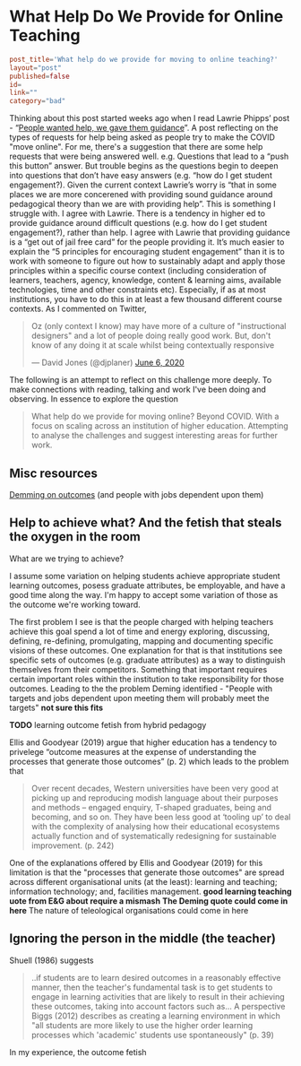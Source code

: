 # What Help Do We Provide for Online Teaching

```toml
post_title='What help do we provide for moving to online teaching?'
layout="post"
published=false
id=
link=""
category="bad"
```

Thinking about this post started weeks ago when I read Lawrie Phipps’ post - “[People wanted help, we gave them guidance](https://lawriephipps.co.uk/reflections-week-twelve-people-wanted-help-we-gave-them-guidance/)”. A post reflecting on the types of requests for help being asked as people try to make the COVID "move online". For me, there's a suggestion that there are some help requests that were being answered well. e.g. Questions that lead to a “push this button” answer. But trouble begins as the questions begin to deepen into questions that don’t have easy answers (e.g. “how do I get student engagement?). Given the current context Lawrie’s worry is “that in some places we are more concerened with providing sound guidance around pedagogical theory than we are with providing help”.
This is something I struggle with. I agree with Lawrie. There is a tendency in higher ed to provide guidance around difficult questions (e.g. how do I get student engagement?), rather than help. I agree with Lawrie that providing guidance is a “get out of jail free card” for the people providing it. It’s much easier to explain the “5 principles for encouraging student engagement” than it is to work with someone to figure out how to sustainably adapt and apply those principles within a specific course context (including consideration of learners, teachers, agency, knowledge, content & learning aims, available technologies, time and other constraints etc). Especially, if as at most institutions, you have to do this in at least a few thousand different course contexts. 
As I commented on Twitter, 

<blockquote class="twitter-tweet"><p lang="en" dir="ltr">Oz (only context I know) may have more of a culture of &quot;instructional designers&quot; and a lot of people doing really good work. But, don&#39;t know of any doing it at scale whilst being contextually responsive</p>&mdash; David Jones (@djplaner) <a href="https://twitter.com/djplaner/status/1269089857927704576?ref_src=twsrc%5Etfw">June 6, 2020</a></blockquote> <script async src="https://platform.twitter.com/widgets.js" charset="utf-8"></script> 

The following is an attempt to reflect on this challenge more deeply. To make connections with reading, talking and work I've been doing and observing. In essence to explore the question
> What help do we provide for moving online?
Beyond COVID. With a focus on scaling across an institution of higher education. Attempting to analyse the challenges and suggest interesting areas for further work.

## Misc resources

[Demming on outcomes](https://twitter.com/drunkcod/status/1270394734637461504) (and people with jobs dependent upon them)

## Help to achieve what? And the fetish that steals the oxygen in the room

What are we trying to achieve? 

I assume some variation on helping students achieve appropriate student learning outcomes, posess graduate attributes, be employable, and have a good time along the way. I'm happy to accept some variation of those as the outcome we're working toward.

The first problem I see is that the people charged with helping teachers achieve this goal spend a lot of time and energy exploring, discussing, defining, re-defining, promulgating, mapping and documenting specific visions of these outcomes. One explanation for that is that institutions see specific sets of outcomes (e.g. graduate attributes) as a way to distinguish themselves from their competitors. Something that important requires certain important roles within the institution to take responsibility for those outcomes. Leading to the the problem Deming identified - "People with targets and jobs dependent upon meeting them will probably meet the targets" **not sure this fits**

**TODO** learning outcome fetish from hybrid pedagogy

Ellis and Goodyear (2019) argue that higher education has a tendency to privelege “outcome measures at the expense of understanding the processes that generate those outcomes” (p. 2) which leads to the problem that
> Over recent decades, Western universities have been very good at picking up and reproducing modish language about their purposes and methods – engaged enquiry, T-shaped graduates, being and becoming, and so on. They have been less good at ‘tooling up’ to deal with the complexity of analysing how their educational ecosystems actually function and of systematically redesigning for sustainable improvement. (p. 242)

One of the explanations offered by Ellis and Goodyear (2019) for this limitation is that the "processes that generate those outcomes" are spread across different organisational units (at the least): learning and teaching; information technology; and, facilities management.  **good learning teaching uote from E&G about require a mismash**   __The Deming quote could come in here__  The nature of teleological organisations could come in here

## Ignoring the person in the middle (the teacher)

Shuell (1986) suggests
> ..if students are to learn desired outcomes in a reasonably effective manner, then the teacher's fundamental task is to get students to engage in learning activities that are likely to result in their achieving these outcomes, taking into account factors such as...
A perspective Biggs (2012) describes as creating a learning environment in which "all students are more likely to use the higher order learning processes which 'academic' students use spontaneously" (p. 39)

In my experience, the outcome fetish 